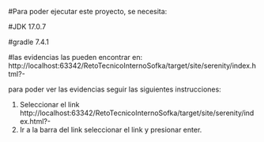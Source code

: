 #Para poder ejecutar este proyecto, se necesita:

#JDK 17.0.7

#gradle 7.4.1

#las evidencias las pueden encontrar en: http://localhost:63342/RetoTecnicoInternoSofka/target/site/serenity/index.html?-

para poder ver las evidencias seguir las siguientes instrucciones:

1. Seleccionar el link http://localhost:63342/RetoTecnicoInternoSofka/target/site/serenity/index.html?-
2. Ir a la barra del link seleccionar el link y presionar enter.


